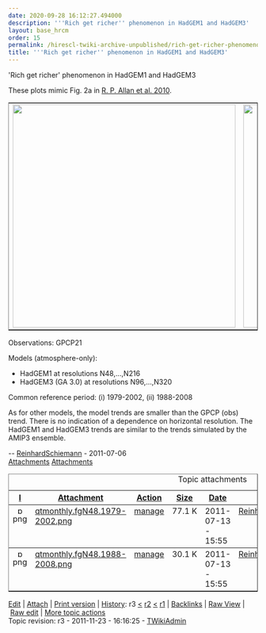 ```yaml
---
date: 2020-09-28 16:12:27.494000
description: '''Rich get richer'' phenomenon in HadGEM1 and HadGEM3'
layout: base_hrcm
order: 15
permalink: /hirescl-twiki-archive-unpublished/rich-get-richer-phenomenon-in-hadgem1-and-hadgem3/
title: '''Rich get richer'' phenomenon in HadGEM1 and HadGEM3'
---
```


<p><span style="">'Rich get richer' phenomenon in HadGEM1 and HadGEM3</span></p>
<div id="patternScreen">
<div id="patternPageShadow">
<div id="patternPage">
<div id="patternWrapper">
<div id="patternOuter">
<div id="patternFloatWrap">
<div id="patternMain">
<div id="patternMainContents">
<div class="patternContent">
<div class="patternTopic">
<p></p>
These plots mimic Fig. 2a in <a href="http://stacks.iop.org/1748-9326/5/i=2/a=025205?key=crossref.7714065da2139513ceeb7f33ad2345c5" target="_blank">R. P. Allan et al. 2010</a>.
<p></p>
<table border="1" cellpadding="0" cellspacing="0" class="twikiTable" id="table1" rules="rows">
<tbody>
<tr class="twikiTableOdd twikiTableRowdataBgSorted0 twikiTableRowdataBg0">
<td class="twikiTableCol0 twikiFirstCol twikiLast" valign="top"><img alt="" src="https://collab.metoffice.gov.uk/twiki/pub/Project/HiResCL/RichRicherEval/qtmonthly.fgN48.1979-2002.png" width="450"></td>
<td class="twikiTableCol1 twikiLastCol twikiLast" valign="top"><img alt="" src="https://collab.metoffice.gov.uk/twiki/pub/Project/HiResCL/RichRicherEval/qtmonthly.fgN48.1988-2008.png" width="450"></td>
</tr>
</tbody>
</table>
<p></p>
Observations: GPCP21
<p></p>
Models (atmosphere-only):
<ul>
<li>HadGEM1 at resolutions N48,...,N216</li>
<li>HadGEM3 (GA 3.0) at resolutions N96,...,N320</li>
</ul>
<p></p>
Common reference period: (i) 1979-2002, (ii) 1988-2008
<p></p>
As for other models, the model trends are smaller than the GPCP (obs) trend. There is no indication of a dependence on horizontal resolution. The HadGEM1 and HadGEM3 trends are similar to the trends simulated by the AMIP3 ensemble.
<p></p>
-- <a class="twikiLink" href="/twiki/bin/view/Main/ReinhardSchiemann">ReinhardSchiemann</a> - 2011-07-06</div>
<!-- /patternTopic-->
<div class="twikiContentFooter"></div>
<div class="twikiAttachments">
<div class="twistyPlugin twikiMakeVisibleInline"><span class="twistyRememberSetting twistyTrigger twikiUnvisited twistyHidden twistyInited1" id="topicattachmentslistshow"><a href="#"><img alt="" border="0" src="/twiki/pub/TWiki/TWikiDocGraphics/toggleopen.gif"><span class="twikiLinkLabel twikiUnvisited">Attachments</span></a> </span> <span class="twistyRememberSetting twistyTrigger twikiUnvisited twistyInited1" id="topicattachmentslisthide"><a href="#"><img alt="" border="0" src="/twiki/pub/TWiki/TWikiDocGraphics/toggleclose.gif"><span class="twikiLinkLabel twikiUnvisited">Attachments</span></a> </span></div>
<!--/twistyPlugin twikiMakeVisibleInline-->
<div class="twistyPlugin">
<div class="twistyRememberSetting twistyContent twistyInited1" id="topicattachmentslisttoggle">
<table border="1" cellpadding="0" cellspacing="0" class="twikiTable" id="twikiAttachmentsTable" rules="rows" summary="Topic attachments"><caption>Topic attachments</caption>
<tbody>
<tr class="twikiTableOdd twikiTableRowdataBgSorted0 twikiTableRowdataBg0"><th class="twikiTableCol0 twikiFirstCol" valign="middle"><a href="/twiki/bin/view/Project/HiResCL/RichRicherEval?sortcol=0;table=2;up=0#sorted_table" rel="nofollow" title="Sort by this column"><span color="#0066cc" style="">I</span></a></th><th class="twikiTableCol1" valign="middle"><a href="/twiki/bin/view/Project/HiResCL/RichRicherEval?sortcol=1;table=2;up=0#sorted_table" rel="nofollow" title="Sort by this column"><span color="#0066cc" style="">Attachment</span></a></th><th class="twikiTableCol2" valign="middle"><a href="/twiki/bin/view/Project/HiResCL/RichRicherEval?sortcol=2;table=2;up=0#sorted_table" rel="nofollow" title="Sort by this column"><span color="#0066cc" style="">Action</span></a></th><th class="twikiTableCol3" valign="middle"><a href="/twiki/bin/view/Project/HiResCL/RichRicherEval?sortcol=3;table=2;up=0#sorted_table" rel="nofollow" title="Sort by this column"><span color="#0066cc" style="">Size</span></a></th><th class="twikiTableCol4" valign="middle"><a href="/twiki/bin/view/Project/HiResCL/RichRicherEval?sortcol=4;table=2;up=0#sorted_table" rel="nofollow" title="Sort by this column"><span color="#0066cc" style="">Date</span></a></th><th class="twikiTableCol5" valign="middle"><a href="/twiki/bin/view/Project/HiResCL/RichRicherEval?sortcol=5;table=2;up=0#sorted_table" rel="nofollow" title="Sort by this column"><span color="#0066cc" style="">Who</span></a></th><th class="twikiTableCol6 twikiLastCol" valign="middle"><a href="/twiki/bin/view/Project/HiResCL/RichRicherEval?sortcol=6;table=2;up=0#sorted_table" rel="nofollow" title="Sort by this column"><span color="#0066cc" style="">Comment</span></a></th></tr>
<tr class="twikiTableEven twikiTableRowdataBgSorted0 twikiTableRowdataBg0">
<td align="center" class="twikiTableCol0 twikiFirstCol" valign="top"><img align="top" alt="png" border="0" height="16" src="/twiki/pub/TWiki/TWikiDocGraphics/png.gif" width="16"><span class="twikiHidden">png</span></td>
<td align="left" class="twikiTableCol1" valign="top"><a href="/twiki/pub/Project/HiResCL/RichRicherEval/qtmonthly.fgN48.1979-2002.png">qtmonthly.fgN48.1979-2002.png</a></td>
<td align="left" class="twikiTableCol2" valign="top"><a href="/twiki/bin/attach/Project/HiResCL/RichRicherEval?filename=qtmonthly.fgN48.1979-2002.png;revInfo=1" rel="nofollow" title="change, update, previous revisions, move, delete...">manage</a></td>
<td align="right" class="twikiTableCol3" valign="top">77.1 K</td>
<td align="left" class="twikiTableCol4" valign="top"><span class="twikiNoBreak">2011-07-13 - 15:55</span></td>
<td align="left" class="twikiTableCol5" valign="top"><a class="twikiLink" href="/twiki/bin/view/Main/ReinhardSchiemann">ReinhardSchiemann</a></td>
<td align="left" class="twikiTableCol6 twikiLastCol" valign="top">qtmonthly.fgN48.1979-2002.png</td>
</tr>
<tr class="twikiTableOdd twikiTableRowdataBgSorted0 twikiTableRowdataBg0">
<td align="center" class="twikiTableCol0 twikiFirstCol twikiLast" valign="top"><img align="top" alt="png" border="0" height="16" src="/twiki/pub/TWiki/TWikiDocGraphics/png.gif" width="16"><span class="twikiHidden">png</span></td>
<td align="left" class="twikiTableCol1 twikiLast" valign="top"><a href="/twiki/pub/Project/HiResCL/RichRicherEval/qtmonthly.fgN48.1988-2008.png">qtmonthly.fgN48.1988-2008.png</a></td>
<td align="left" class="twikiTableCol2 twikiLast" valign="top"><a href="/twiki/bin/attach/Project/HiResCL/RichRicherEval?filename=qtmonthly.fgN48.1988-2008.png;revInfo=1" rel="nofollow" title="change, update, previous revisions, move, delete...">manage</a></td>
<td align="right" class="twikiTableCol3 twikiLast" valign="top">30.1 K</td>
<td align="left" class="twikiTableCol4 twikiLast" valign="top"><span class="twikiNoBreak">2011-07-13 - 15:55</span></td>
<td align="left" class="twikiTableCol5 twikiLast" valign="top"><a class="twikiLink" href="/twiki/bin/view/Main/ReinhardSchiemann">ReinhardSchiemann</a></td>
<td align="left" class="twikiTableCol6 twikiLastCol twikiLast" valign="top">qtmonthly.fgN48.1988-2008.png</td>
</tr>
</tbody>
</table>
</div>
</div>
<!--/twistyPlugin--></div>
<!--//twikiAttachments--></div>
<!-- /patternContent--> <a name="topic-actions"></a>
<div class="patternTopicActions" style="">
<div class="patternTopicAction"><span class="patternActionButtons"><span><a accesskey="e" href="https://collab.metoffice.gov.uk/twiki/bin/edit/Project/HiResCL/RichRicherEval?t=1601309494" rel="nofollow" title="Edit this topic text"><span class="twikiAccessKey">E</span>dit</a></span><span class="twikiSeparator"> | </span><span><a accesskey="a" href="/twiki/bin/attach/Project/HiResCL/RichRicherEval" rel="nofollow" title="Attach an image or document to this topic"><span class="twikiAccessKey">A</span>ttach</a></span><span class="twikiSeparator"> | </span><span><a accesskey="p" href="/twiki/bin/view/Project/HiResCL/RichRicherEval?cover=print" rel="nofollow" title="Printable version of this topic"><span class="twikiAccessKey">P</span>rint version</a></span><span class="twikiSeparator"> | </span><span><span><a accesskey="h" href="/twiki/bin/rdiff/Project/HiResCL/RichRicherEval?type=history" rel="nofollow" title="View total topic history"><span class="twikiAccessKey">H</span>istory</a></span>: r3 <a href="/twiki/bin/rdiff/Project/HiResCL/RichRicherEval?rev1=3;rev2=2" rel="nofollow">&lt;</a> <a href="/twiki/bin/view/Project/HiResCL/RichRicherEval?rev=2" rel="nofollow">r2</a> <a href="/twiki/bin/rdiff/Project/HiResCL/RichRicherEval?rev1=2;rev2=1" rel="nofollow">&lt;</a> <a href="/twiki/bin/view/Project/HiResCL/RichRicherEval?rev=1" rel="nofollow">r1</a></span><span class="twikiSeparator"> | </span><span><a accesskey="b" href="/twiki/bin/oops/Project/HiResCL/RichRicherEval?template=backlinksweb" rel="nofollow" title="Search the Project/HiResCL Web for topics that link to here"><span class="twikiAccessKey">B</span>acklinks</a></span><span class="twikiSeparator"> | </span><span><a accesskey="r" href="/twiki/bin/view/Project/HiResCL/RichRicherEval?raw=on" rel="nofollow" title="View raw text without formatting"><span class="twikiAccessKey">R</span>aw View</a></span><span class="twikiSeparator"> | </span><span><a accesskey="w" href="https://collab.metoffice.gov.uk/twiki/bin/edit/Project/HiResCL/RichRicherEval?t=1601309494;nowysiwyg=1" rel="nofollow" title="Raw Edit this topic text">Ra<span class="twikiAccessKey">w</span> edit</a></span><span class="twikiSeparator"> | </span><span><a accesskey="m" href="/twiki/bin/oops/Project/HiResCL/RichRicherEval?template=oopsmore&amp;param1=3&amp;param2=3" rel="nofollow" title="Delete or rename this topic; set parent topic; view and compare revisions"><span class="twikiAccessKey">M</span>ore topic actions</a></span></span></div>
<!--/patternTopicAction--></div>
<!--/patternTopicActions-->
<div class="patternInfo twikiGrayText">
<div class="patternRevInfo">Topic revision: r3 - 2011-11-23 - 16:16:25 - <a class="twikiLink" href="/twiki/bin/view/Main/TWikiAdmin">TWikiAdmin</a></div>
<!-- /patternRevInfo-->
<div class="patternMoved"></div>
<!-- /patternMoved--></div>
<!-- /patternInfo--></div>
<!-- /patternMainContents--></div>
<!-- /patternMain-->
<div id="patternLeftBar">
<div id="patternClearHeaderLeft"></div>
<div id="patternLeftBarContents">
<div class="patternWebIndicator"></div>
</div>
</div>
</div>
</div>
</div>
</div>
</div>
</div>
